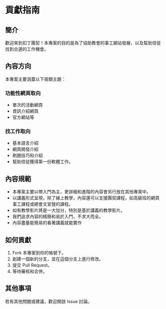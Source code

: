 # 貢獻指南

## 簡介

歡迎來到扣丁團契！本專案的目的是為了協助教會的事工網站發展，以及幫助信徒找到合適的工作機會。

## 內容方向

本專案主要涵蓋以下兩類主題：

### 功能性網頁取向

- 單次的活動網頁
- 資訊介紹網頁
- 官方網站等

### 找工作取向

- 基本語言介紹
- 網頁開發介紹
- 刷題技巧和介紹
- 幫助信徒獲得第一份軟體工作。

## 內容規範

- 本專案主要以帶入門為主，更詳細和進階的內容會另行放在其他專案中。
- 以講義形式呈現，除了線上教學，內容還可以支援團契課程，如高級班的網頁事工課程或總會文宣營的課程。
- 如有教學影片將是一大加分，特別是基於講義的教學影片。
- 我們追求內容的精簡和易於入門，不求大而全。
- 內容盡量能簡易的看著講義就能實作

## 如何貢獻

1. Fork 本專案到你的帳號下。
2. 創建一個新的分支，並在這個分支上進行修改。
3. 提交 Pull Request。
4. 等待審核和合併。

## 其他事項

若有其他問題或建議，歡迎開啟 Issue 討論。

